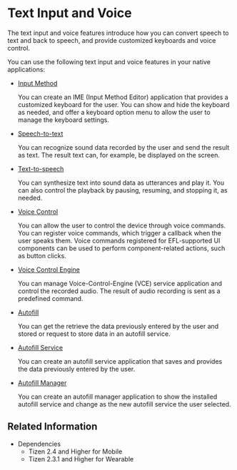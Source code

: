 # Text Input and Voice


The text input and voice features introduce how you can convert speech to text and back to speech, and provide customized keyboards and voice control.

You can use the following text input and voice features in your native applications:

- [Input Method](input-method.md)

  You can create an IME (Input Method Editor) application that provides a customized keyboard for the user. You can show and hide the keyboard as needed, and offer a keyboard option menu to allow the user to manage the keyboard settings.

- [Speech-to-text](stt.md)

  You can recognize sound data recorded by the user and send the result as text. The result text can, for example, be displayed on the screen.

- [Text-to-speech](tts.md)

  You can synthesize text into sound data as utterances and play it. You can also control the playback by pausing, resuming, and stopping it, as needed.

- [Voice Control](voice-control.md)

  You can allow the user to control the device through voice commands. You can register voice commands, which trigger a callback when the user speaks them. Voice commands registered for EFL-supported UI components can be used to perform component-related actions, such as button clicks.

- [Voice Control Engine](voice-control-engine.md)

  You can manage Voice-Control-Engine (VCE) service application and control the recorded audio. The result of audio recording is sent as a predefined command.

- [Autofill](autofill.md)

  You can get the retrieve the data previously entered by the user and stored or request to store data in an autofill service.

- [Autofill Service](autofill-service.md)

  You can create an autofill service application that saves and provides the data previously entered by the user.

- [Autofill Manager](autofill-manager.md)

  You can create an autofill manager application to show the installed autofill service and change as the new autofill service the user selected.

## Related Information
- Dependencies
  - Tizen 2.4 and Higher for Mobile
  - Tizen 2.3.1 and Higher for Wearable
